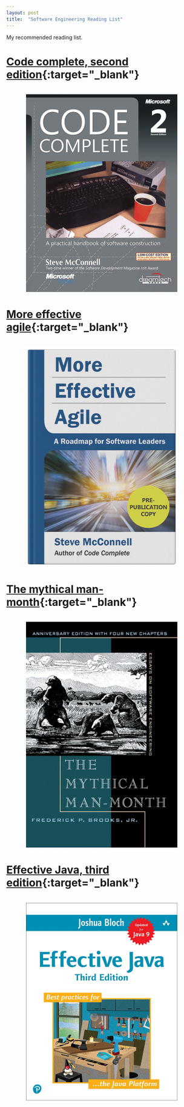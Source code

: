 ```yaml
---
layout: post
title:  "Software Engineering Reading List"
---
```


My recommended reading list.

<!--more-->

# [Code complete, second edition](https://www.amazon.com/dp/0735619670){:target="_blank"}
<br>
<div align="center">
<a target="_blank" href="https://www.amazon.com/dp/0735619670">
  <img src="/assets/img/posts/code-complete-2.jpg" alt="Code Complete Second Edition" title="Code Complete Second Edition" width="400">
</a>
</div>

# [More effective agile](https://www.construx.com/more-effective-agile/){:target="_blank"}
<br>
<div align="center">
<a target="_blank" href="https://www.construx.com/more-effective-agile/">
  <img src="/assets/img/posts/more-effective-agile.jpg" alt="More effective agile" title="More effective agile" width="400">
</a>
</div>

# [The mythical man-month](https://www.amazon.com/dp/0201835959){:target="_blank"}
<br>
<div align="center">
<a target="_blank" href="https://www.amazon.com/dp/0201835959">
  <img src="/assets/img/posts/mythical-man-month.jpg" alt="The mythical man-month" title="The mythical man-month" width="400">
</a>
</div>

# [Effective Java, third edition](https://www.amazon.com/dp/0134685997){:target="_blank"}
<br>
<div align="center">
<a target="_blank" href="https://www.amazon.com/dp/0134685997">
  <img src="/assets/img/posts/effective-java-3.jpg" alt="Effective Java Third Edition" title="Effective Java Third Edition" width="400">
</a>
</div>

